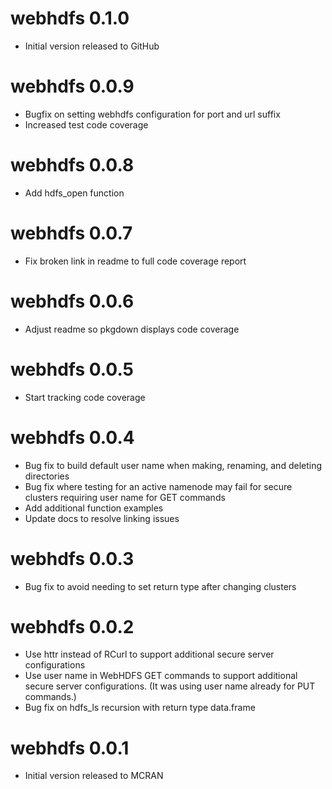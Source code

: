 # webhdfs 0.1.0

* Initial version released to GitHub

# webhdfs 0.0.9

* Bugfix on setting webhdfs configuration for port and url suffix
* Increased test code coverage 

# webhdfs 0.0.8

* Add hdfs_open function

# webhdfs 0.0.7

* Fix broken link in readme to full code coverage report

# webhdfs 0.0.6

* Adjust readme so pkgdown displays code coverage

# webhdfs 0.0.5

* Start tracking code coverage

# webhdfs 0.0.4

* Bug fix to build default user name when making, renaming, and deleting directories 
* Bug fix where testing for an active namenode may fail for secure clusters requiring user name for GET commands 
* Add additional function examples
* Update docs to resolve linking issues

# webhdfs 0.0.3

* Bug fix to avoid needing to set return type after changing clusters

# webhdfs 0.0.2

* Use httr instead of RCurl to support additional secure server configurations
* Use user name in WebHDFS GET commands to support additional secure server configurations.  (It was using user name already for PUT commands.)
* Bug fix on hdfs_ls recursion with return type data.frame

# webhdfs 0.0.1

* Initial version released to MCRAN

